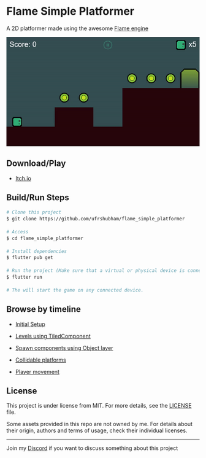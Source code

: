 # Flame Simple Platformer

A 2D platformer made using the awesome [Flame engine](https://flame-engine.org/)

![Demo](branding/Demo.gif)

## Download/Play

- [Itch.io](https://ufrshubham.itch.io/square-boy)

## Build/Run Steps

```bash
# Clone this project
$ git clone https://github.com/ufrshubham/flame_simple_platformer

# Access
$ cd flame_simple_platformer

# Install dependencies
$ flutter pub get

# Run the project (Make sure that a virtual or physical device is connected first)
$ flutter run

# The will start the game on any connected device.
```

## Browse by timeline

- [Initial Setup](https://github.com/ufrshubham/flame_simple_platformer/tree/9a8916126a691e895c00bd40a16b122b48cbea54)

- [Levels using TiledComponent](https://github.com/ufrshubham/flame_simple_platformer/tree/680df46e70c04370000179d2a3e39f69ee85ad9b)

- [Spawn components using Object layer](https://github.com/ufrshubham/flame_simple_platformer/tree/e2658d9961f306d919dd1855dd1df4f2a5b5d8c8)

- [Collidable platforms](https://github.com/ufrshubham/flame_simple_platformer/tree/c3f1794d939751103061ba19b4990086f74a6f24)

- [Player movement](https://github.com/ufrshubham/flame_simple_platformer/tree/5dd05495e371e3cd88a584d23a8abcdbb6356db4)

## License

This project is under license from MIT. For more details, see the [LICENSE](LICENSE) file.

Some assets provided in this repo are not owned by me. For details about their origin, authors and terms of usage, check their individual licenses.

___

Join my [Discord](https://discord.gg/xHu3aUQGsJ) if you want to discuss something about this project
